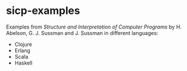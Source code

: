 # sicp-examples

Examples from *Structure and Interpretation of Computer Programs* by H. Abelson, G. J. Sussman and J. Sussman in different languages:

- Clojure
- Erlang
- Scala
- Haskell

